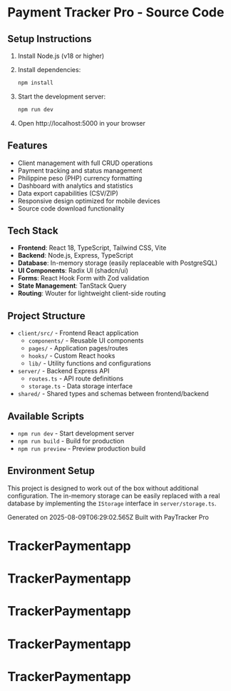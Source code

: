 # Payment Tracker Pro - Source Code

## Setup Instructions

1. Install Node.js (v18 or higher)
2. Install dependencies:
   ```bash
   npm install
   ```

3. Start the development server:
   ```bash
   npm run dev
   ```

4. Open http://localhost:5000 in your browser

## Features

- Client management with full CRUD operations
- Payment tracking and status management
- Philippine peso (PHP) currency formatting
- Dashboard with analytics and statistics
- Data export capabilities (CSV/ZIP)
- Responsive design optimized for mobile devices
- Source code download functionality

## Tech Stack

- **Frontend**: React 18, TypeScript, Tailwind CSS, Vite
- **Backend**: Node.js, Express, TypeScript
- **Database**: In-memory storage (easily replaceable with PostgreSQL)
- **UI Components**: Radix UI (shadcn/ui)
- **Forms**: React Hook Form with Zod validation
- **State Management**: TanStack Query
- **Routing**: Wouter for lightweight client-side routing

## Project Structure

- `client/src/` - Frontend React application
  - `components/` - Reusable UI components
  - `pages/` - Application pages/routes
  - `hooks/` - Custom React hooks
  - `lib/` - Utility functions and configurations
- `server/` - Backend Express API
  - `routes.ts` - API route definitions
  - `storage.ts` - Data storage interface
- `shared/` - Shared types and schemas between frontend/backend

## Available Scripts

- `npm run dev` - Start development server
- `npm run build` - Build for production
- `npm run preview` - Preview production build

## Environment Setup

This project is designed to work out of the box without additional configuration. 
The in-memory storage can be easily replaced with a real database by implementing 
the `IStorage` interface in `server/storage.ts`.

Generated on 2025-08-09T06:29:02.565Z
Built with PayTracker Pro
# TrackerPaymentapp
# TrackerPaymentapp
# TrackerPaymentapp
# TrackerPaymentapp
# TrackerPaymentapp
